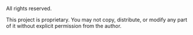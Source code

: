 All rights reserved.

This project is proprietary. You may not copy, distribute, or modify any part of it without explicit permission from the author.
